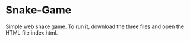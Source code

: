 # Snake-Game

Simple web snake game. To run it, download the three files and open the HTML file index.html.
